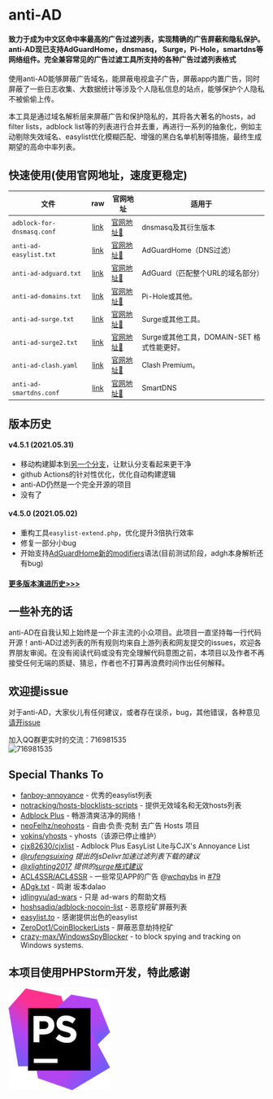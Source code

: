 # anti-AD

#### 致力于成为中文区命中率最高的广告过滤列表，实现精确的广告屏蔽和隐私保护。anti-AD现已支持AdGuardHome，dnsmasq， Surge，Pi-Hole，smartdns等网络组件。完全兼容常见的广告过滤工具所支持的各种广告过滤列表格式

使用anti-AD能够屏蔽广告域名，能屏蔽电视盒子广告，屏蔽app内置广告，同时屏蔽了一些日志收集、大数据统计等涉及个人隐私信息的站点，能够保护个人隐私不被偷偷上传。

本工具是通过域名解析层来屏蔽广告和保护隐私的，其将各大著名的hosts，ad filter lists，adblock list等的列表进行合并去重，再进行一系列的抽象化，例如主动剔除失效域名、easylist优化模糊匹配、增强的黑白名单机制等措施，最终生成期望的高命中率列表。

## 快速使用(使用官网地址，速度更稳定)

| 文件 	| raw 	| 官网地址 	| 适用于 	|
| --------------------------------	|:------------------:	| ----------------	|---------------------------------------------	|
| `adblock-for-dnsmasq.conf` 	| [link](https://raw.githubusercontent.com/privacy-protection-tools/anti-AD/master/adblock-for-dnsmasq.conf) 	| [官网地址🚀](https://anti-ad.net/anti-ad-for-dnsmasq.conf) 	| dnsmasq及其衍生版本 	|
| `anti-ad-easylist.txt` 	| [link](https://raw.githubusercontent.com/privacy-protection-tools/anti-AD/master/anti-ad-easylist.txt) 	| [官网地址🚀](https://anti-ad.net/easylist.txt)	| AdGuardHome（DNS过滤） 	|
| `anti-ad-adguard.txt` 	| [link](https://raw.githubusercontent.com/privacy-protection-tools/anti-AD/master/anti-ad-adguard.txt) 	| [官网地址🚀](https://anti-ad.net/adguard.txt)	| AdGuard（匹配整个URL的域名部分） 	|
| `anti-ad-domains.txt` 	| [link](https://raw.githubusercontent.com/privacy-protection-tools/anti-AD/master/anti-ad-domains.txt) 	| [官网地址🚀](https://anti-ad.net/domains.txt)	| Pi-Hole或其他。 	|
| `anti-ad-surge.txt` 	| [link](https://raw.githubusercontent.com/privacy-protection-tools/anti-AD/master/anti-ad-surge.txt) 	| [官网地址🚀](https://anti-ad.net/surge.txt)	| Surge或其他工具。 	|
| `anti-ad-surge2.txt` 	| [link](https://raw.githubusercontent.com/privacy-protection-tools/anti-AD/master/anti-ad-surge2.txt) 	| [官网地址🚀](https://anti-ad.net/surge2.txt)	| Surge或其他工具，DOMAIN-SET 格式性能更好。 	|
| `anti-ad-clash.yaml` 	| [link](https://raw.githubusercontent.com/privacy-protection-tools/anti-AD/master/anti-ad-clash.yaml) 	| [官网地址🚀](https://anti-ad.net/clash.yaml)	| Clash Premium。 	|
| `anti-ad-smartdns.conf` 	| [link](https://raw.githubusercontent.com/privacy-protection-tools/anti-AD/master/anti-ad-smartdns.conf) 	| [官网地址🚀](https://anti-ad.net/anti-ad-for-smartdns.conf) | SmartDNS 	|

## 版本历史

#### v4.5.1 (2021.05.31)
- 移动构建脚本到[另一个分支](https://github.com/privacy-protection-tools/anti-AD/tree/adlist-maker)，让默认分支看起来更干净
- github Actions的针对性优化，优化自动构建逻辑
- anti-AD仍然是一个完全开源的项目
- 没有了

#### v4.5.0 (2021.05.02)
- 重构工具`easylist-extend.php`，优化提升3倍执行效率
- 修复一部分小bug
- 开始支持[AdGuardHome新的modifiers](https://github.com/AdguardTeam/AdGuardHome/wiki/Hosts-Blocklists#modifiers)语法(目前测试阶段，adgh本身解析还有bug)

#### [更多版本演进历史>>>](https://github.com/privacy-protection-tools/anti-AD/blob/master/changelog.md)

## 一些补充的话

anti-AD在自我认知上始终是一个非主流的小众项目。此项目一直坚持每一行代码开源！anti-AD过滤列表的所有规则均来自上游列表和网友提交的issues，欢迎各界朋友审阅。在没有阅读代码或没有完全理解代码意图之前，本项目以及作者不再接受任何无端的质疑、猜忌，作者也不打算再浪费时间作出任何解释。

## 欢迎提issue

对于anti-AD，大家伙儿有任何建议，或者存在误杀，bug，其他错误，各种意见 [请开issue](https://github.com/privacy-protection-tools/anti-AD/issues/new/choose)

加入QQ群更实时的交流：716981535 <br>
![716981535](https://user-images.githubusercontent.com/1243610/73809320-de535780-480d-11ea-82f5-15d4c3ccb0c0.png)

## Special Thanks To

- [fanboy-annoyance](https://easylist.to/easylist/fanboy-annoyance.txt) - 优秀的easylist列表
- [notracking/hosts-blocklists-scripts](https://github.com/notracking/hosts-blocklists-scripts) - 提供无效域名和无效hosts列表
- [Adblock Plus](https://adblockplus.org/) - 畅游清爽洁净的网络！
- [neoFelhz/neohosts](https://github.com/neoFelhz/neohosts) - 自由·负责·克制 去广告 Hosts 项目
- [vokins/yhosts](https://github.com/vokins/yhosts) - yhosts（该源已停止维护）
- [cjx82630/cjxlist](https://github.com/cjx82630/cjxlist) - Adblock Plus EasyList Lite与CJX's Annoyance List
- _[@rufengsuixing](https://github.com/rufengsuixing) 提出的jsDelivr加速过滤列表下载的建议_
- _[@xlighting2017](https://github.com/xlighting2017) 提供的[surge格式建议](https://github.com/privacy-protection-tools/anti-AD/issues/29)_
- [ACL4SSR/ACL4SSR](https://github.com/ACL4SSR/ACL4SSR) - 一些常见APP的广告 @[wchqybs](https://github.com/wchqybs) in [#79](https://github.com/privacy-protection-tools/anti-AD/issues/79)
- [ADgk.txt](https://github.com/banbendalao/ADgk) - 鸣谢 坂本dalao
- [jdlingyu/ad-wars](https://github.com/jdlingyu/ad-wars) - 只是 ad-wars 的帮助文档
- [hoshsadiq/adblock-nocoin-list](https://github.com/hoshsadiq/adblock-nocoin-list) - 恶意挖矿屏蔽列表
- [easylist.to](https://easylist.to/) - 感谢提供出色的easylist
- [ZeroDot1/CoinBlockerLists](https://gitlab.com/ZeroDot1/CoinBlockerLists) - 屏蔽恶意劫持挖矿
- [crazy-max/WindowsSpyBlocker](https://github.com/crazy-max/WindowsSpyBlocker/) - to block spying and tracking on Windows systems.

## 本项目使用PHPStorm开发，特此感谢

[![phpstorm](./others/icon-phpstorm.png)](https://www.jetbrains.com/zh-cn/opensource/)
